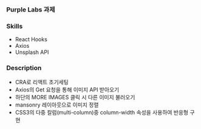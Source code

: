 ### Purple Labs 과제 

### Skills
- React Hooks
- Axios
- Unsplash API

### Description
- CRA로 리액트 초기세팅
- Axios의 Get 요청을 통해 이미지 API 받아오기
- 하단의 MORE IMAGES 클릭 시 다른 이미지 불러오기
- mansonry 레이아웃으로 이미지 정렬
- CSS3의 다중 칼럼(multi-column)중 column-width 속성을 사용하여 반응형 구현